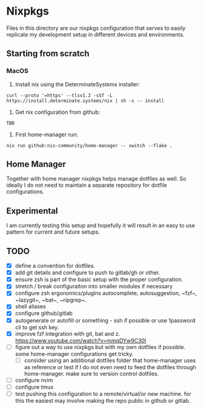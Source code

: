# Nixpkgs

Files in this directory are our nixpkgs configuration that serves to easily replicate my development setup in different devices and environments.

## Starting from scratch

### MacOS

1. Install nix using the DeterminateSystems installer:
  ```
  curl --proto '=https' --tlsv1.2 -sSf -L https://install.determinate.systems/nix | sh -s -- install
  ```
1. Get nix configuration from github:
  ```
  TBD
  ```
1. First home-manager run:
  ```
  nix run github:nix-community/home-manager -- switch --flake .
  ``` 

## Home Manager

Together with home manager nixpkgs helps manage dotfiles as well. So ideally I do not need to maintain a separate repository for dotfile configurations.

## Experimental

I am currently testing this setup and hopefully it will result in an easy to use pattern for current and future setups.

## TODO

* [x] define a convention for dotfiles.
* [x] add git details and configure to push to gitlab/gh or other.
* [x] ensure zsh is part of the basic setup with the proper configuration.
* [x] stretch / break configuraiton into smaller modules if necessary
* [x] configure zsh ergonomics/plugins autocomplete, autosuggestion, ~fzf~, ~lazygit~, ~bat~, ~ripgrep~.
* [x] shell aliases
* [x] configure github/gitlab
* [x] autogenerate or autofill or something - ssh if possible or use 1password cli to get ssh key.
* [x] improve fzf integration with git, bat and z. https://www.youtube.com/watch?v=mmqDYw9C30I
* [ ] figure out a way to use nixpkgs but with my own dotfiles if possible. some home-manager configurations get tricky.
  * [ ] consider using an additional dotfiles folder that home-manager uses as reference or test if I do not even need to feed the dotfiles through home-manager. make sure to version control dotfiles.
* [ ] configure nvim
* [ ] configure tmux
* [ ] test pushing this configuration to a remote/virtual/or new machine. for this the easiest may involve making the repo public in github or gitlab.